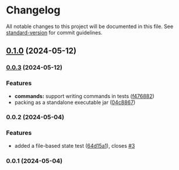 # Changelog

All notable changes to this project will be documented in this file. See [standard-version](https://github.com/conventional-changelog/standard-version) for commit guidelines.

## [0.1.0](https://github.com/Decision-Driven-Development/logic-checker/compare/v0.0.3...v0.1.0) (2024-05-12)

### [0.0.3](https://github.com/Decision-Driven-Development/logic-checker/compare/v0.0.2...v0.0.3) (2024-05-12)


### Features

* **commands:** support writing commands in tests ([f476882](https://github.com/Decision-Driven-Development/logic-checker/commit/f476882c77699bd6a466bf3c12e7367ebcaca131))
* packing as a standalone executable jar ([04c8867](https://github.com/Decision-Driven-Development/logic-checker/commit/04c886727d3c2732603d25d3753270777a3009dc))

### 0.0.2 (2024-05-04)


### Features

* added a file-based state test ([64d15a1](https://github.com/Decision-Driven-Development/logic-checker/commit/64d15a1b6dbc3e5ebaed1baba67936e97fc76ab0)), closes [#3](https://github.com/Decision-Driven-Development/logic-checker/issues/3)

### 0.0.1 (2024-05-04)
